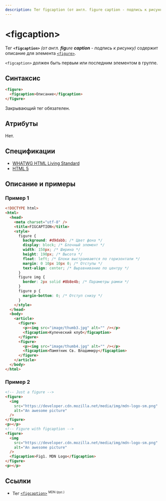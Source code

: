 ```yaml
---
description: Тег figcaption (от англ. figure caption - подпись к рисунку) содержит описание для элемента figure
---
```


# &lt;figcaption&gt;

Тег **`<figcaption>`** _(от англ. **fig**ure **caption** - подпись к рисунку)_ содержит описание для элемента [`<figure>`](figure.md).

`<figcaption>` должен быть первым или последним элементом в группе.

## Синтаксис

```html
<figure>
  <figcaption>Описание</figcaption>
</figure>
```

Закрывающий тег обязателен.

## Атрибуты

Нет.

## Спецификации

- [WHATWG HTML Living Standard](https://html.spec.whatwg.org/multipage/semantics.html#the-figcaption-element)
- [HTML 5](http://www.w3.org/TR/html5/grouping-content.html#the-figcaption-element)

## Описание и примеры

### Пример 1

```html
<!DOCTYPE html>
<html>
  <head>
    <meta charset="utf-8" />
    <title>FIGCAPTION</title>
    <style>
      figure {
        background: #d9dabb; /* Цвет фона */
        display: block; /* Блочный элемент */
        width: 150px; /* Ширина */
        height: 190px; /* Высота */
        float: left; /* Блоки выстраиваются по горизонтали */
        margin: 0 10px 10px 0; /* Отступы */
        text-align: center; /* Выравнивание по центру */
      }
      figure img {
        border: 2px solid #8b8e4b; /* Параметры рамки */
      }
      figure p {
        margin-bottom: 0; /* Отступ снизу */
      }
    </style>
  </head>
  <body>
    <article>
      <figure>
        <p><img src="image/thumb3.jpg" alt="" /></p>
        <figcaption>Купеческий клуб</figcaption>
      </figure>
      <figure>
        <p><img src="image/thumb4.jpg" alt="" /></p>
        <figcaption>Памятник Св. Владимиру</figcaption>
      </figure>
    </article>
  </body>
</html>
```

### Пример 2

```html
<!-- Just a figure -->
<figure>
  <img
    src="https://developer.cdn.mozilla.net/media/img/mdn-logo-sm.png"
    alt="An awesome picture"
  />
</figure>
<p></p>
<!-- Figure with figcaption -->
<figure>
  <img
    src="https://developer.cdn.mozilla.net/media/img/mdn-logo-sm.png"
    alt="An awesome picture"
  />
  <figcaption>Fig1. MDN Logo</figcaption>
</figure>
<p></p>
```

## Ссылки

- Тег [`<figcaption>`](https://developer.mozilla.org/ru/docs/Web/HTML/Element/figcaption) <sup><small>MDN (рус.)</small></sup>
